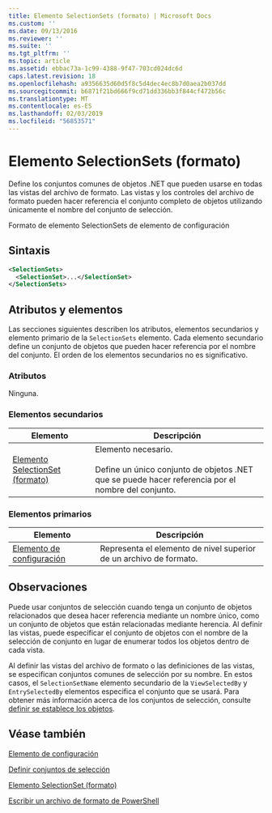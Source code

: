 ```yaml
---
title: Elemento SelectionSets (formato) | Microsoft Docs
ms.custom: ''
ms.date: 09/13/2016
ms.reviewer: ''
ms.suite: ''
ms.tgt_pltfrm: ''
ms.topic: article
ms.assetid: ebbac73a-1c99-4388-9f47-703cd024dc6d
caps.latest.revision: 18
ms.openlocfilehash: a9356635d60d5f8c5d4dec4ec8b7d0aea2b037dd
ms.sourcegitcommit: b6871f21bd666f9cd71dd336bb3f844cf472b56c
ms.translationtype: MT
ms.contentlocale: es-ES
ms.lasthandoff: 02/03/2019
ms.locfileid: "56853571"
---
```

# <a name="selectionsets-element-format"></a>Elemento SelectionSets (formato)

Define los conjuntos comunes de objetos .NET que pueden usarse en todas las vistas del archivo de formato. Las vistas y los controles del archivo de formato pueden hacer referencia el conjunto completo de objetos utilizando únicamente el nombre del conjunto de selección.

Formato de elemento SelectionSets de elemento de configuración

## <a name="syntax"></a>Sintaxis

```xml
<SelectionSets>
  <SelectionSet>...</SelectionSet>
</SelectionSets>
```

## <a name="attributes-and-elements"></a>Atributos y elementos

Las secciones siguientes describen los atributos, elementos secundarios y elemento primario de la `SelectionSets` elemento. Cada elemento secundario define un conjunto de objetos que pueden hacer referencia por el nombre del conjunto. El orden de los elementos secundarios no es significativo.

### <a name="attributes"></a>Atributos

Ninguna.

### <a name="child-elements"></a>Elementos secundarios

|Elemento|Descripción|
|-------------|-----------------|
|[Elemento SelectionSet (formato)](./selectionset-element-format.md)|Elemento necesario.<br /><br /> Define un único conjunto de objetos .NET que se puede hacer referencia por el nombre del conjunto.|

### <a name="parent-elements"></a>Elementos primarios

|Elemento|Descripción|
|-------------|-----------------|
|[Elemento de configuración](./configuration-element-format.md)|Representa el elemento de nivel superior de un archivo de formato.|

## <a name="remarks"></a>Observaciones

Puede usar conjuntos de selección cuando tenga un conjunto de objetos relacionados que desea hacer referencia mediante un nombre único, como un conjunto de objetos que están relacionadas mediante herencia. Al definir las vistas, puede especificar el conjunto de objetos con el nombre de la selección de conjunto en lugar de enumerar todos los objetos dentro de cada vista.

Al definir las vistas del archivo de formato o las definiciones de las vistas, se especifican conjuntos comunes de selección por su nombre. En estos casos, el `SelectionSetName` elemento secundario de la `ViewSelectedBy` y `EntrySelectedBy` elementos especifica el conjunto que se usará. Para obtener más información acerca de los conjuntos de selección, consulte [definir se establece los objetos](./defining-selection-sets.md).

## <a name="see-also"></a>Véase también

[Elemento de configuración](./configuration-element-format.md)

[Definir conjuntos de selección](./defining-selection-sets.md)

[Elemento SelectionSet (formato)](./selectionset-element-format.md)

[Escribir un archivo de formato de PowerShell](./writing-a-powershell-formatting-file.md)
